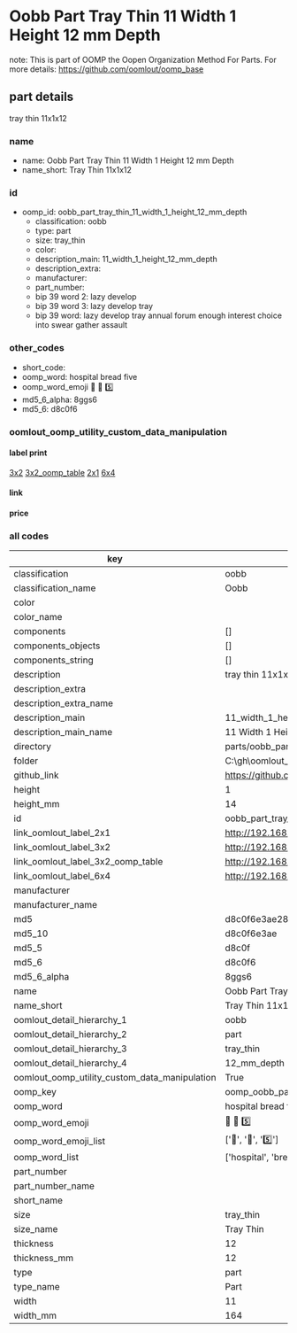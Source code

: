 # Oobb Part Tray Thin 11 Width 1 Height 12 mm Depth  

note: This is part of OOMP the Oopen Organization Method For Parts. For more details: https://github.com/oomlout/oomp_base

##  part details
  



tray thin 11x1x12



### name
* name: Oobb Part Tray Thin 11 Width 1 Height 12 mm Depth
* name_short: Tray Thin 11x1x12 
### id
* oomp_id: oobb_part_tray_thin_11_width_1_height_12_mm_depth
  * classification: oobb
  * type: part
  * size: tray_thin
  * color: 
  * description_main: 11_width_1_height_12_mm_depth
  * description_extra: 
  * manufacturer: 
  * part_number: 
  * bip 39 word 2: lazy develop
  * bip 39 word 3: lazy develop tray
  * bip 39 word: lazy develop tray annual forum enough interest choice into swear gather assault

### other_codes
* short_code: 
* oomp_word: hospital bread five
* oomp_word_emoji :hospital: :bread: :five:
* md5_6_alpha: 8ggs6
* md5_6: d8c0f6






### oomlout_oomp_utility_custom_data_manipulation
#### label print
[3x2](http://192.168.1.245:1112/?label=oomp%208ggs6)
[3x2_oomp_table](http://192.168.1.108:1112/?label=oomp%208ggs6)
[2x1](http://192.168.1.242:1112/?label=oomp%208ggs6)
[6x4](http://192.168.1.55:1112/?label=oomp%208ggs6)    

#### link

                              

#### price







### all codes 
| key | value |  
| --- | --- |  
| classification | oobb |  
| classification_name | Oobb |  
| color |  |  
| color_name |  |  
| components | [] |  
| components_objects | [] |  
| components_string | [] |  
| description | tray thin 11x1x12 |  
| description_extra |  |  
| description_extra_name |  |  
| description_main | 11_width_1_height_12_mm_depth |  
| description_main_name | 11 Width 1 Height 12 mm Depth |  
| directory | parts/oobb_part_tray_thin_11_width_1_height_12_mm_depth |  
| folder | C:\gh\oomlout_oobb_version_4_generated_parts\things\oobb_part_tray_thin_11_width_1_height_12_mm_depth |  
| github_link | https://github.com/oomlout/oomlout_oomp_part_src/tree/main/parts/oobb_part_tray_thin_11_width_1_height_12_mm_depth |  
| height | 1 |  
| height_mm | 14 |  
| id | oobb_part_tray_thin_11_width_1_height_12_mm_depth |  
| link_oomlout_label_2x1 | http://192.168.1.242:1112/?label=oomp%208ggs6 |  
| link_oomlout_label_3x2 | http://192.168.1.245:1112/?label=oomp%208ggs6 |  
| link_oomlout_label_3x2_oomp_table | http://192.168.1.108:1112/?label=oomp%208ggs6 |  
| link_oomlout_label_6x4 | http://192.168.1.55:1112/?label=oomp%208ggs6 |  
| manufacturer |  |  
| manufacturer_name |  |  
| md5 | d8c0f6e3ae282eb52badd097cf4f23f3 |  
| md5_10 | d8c0f6e3ae |  
| md5_5 | d8c0f |  
| md5_6 | d8c0f6 |  
| md5_6_alpha | 8ggs6 |  
| name | Oobb Part Tray Thin 11 Width 1 Height 12 mm Depth |  
| name_short | Tray Thin 11x1x12  |  
| oomlout_detail_hierarchy_1 | oobb |  
| oomlout_detail_hierarchy_2 | part |  
| oomlout_detail_hierarchy_3 | tray_thin |  
| oomlout_detail_hierarchy_4 | 12_mm_depth |  
| oomlout_oomp_utility_custom_data_manipulation | True |  
| oomp_key | oomp_oobb_part_tray_thin_11_width_1_height_12_mm_depth |  
| oomp_word | hospital bread five |  
| oomp_word_emoji | :hospital: :bread: :five: |  
| oomp_word_emoji_list | [':hospital:', ':bread:', ':five:'] |  
| oomp_word_list | ['hospital', 'bread', 'five'] |  
| part_number |  |  
| part_number_name |  |  
| short_name |  |  
| size | tray_thin |  
| size_name | Tray Thin |  
| thickness | 12 |  
| thickness_mm | 12 |  
| type | part |  
| type_name | Part |  
| width | 11 |  
| width_mm | 164 |  

